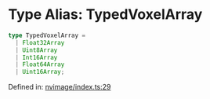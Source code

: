 # Type Alias: TypedVoxelArray

```ts
type TypedVoxelArray =
  | Float32Array
  | Uint8Array
  | Int16Array
  | Float64Array
  | Uint16Array;
```

Defined in: [nvimage/index.ts:29](https://github.com/thewtex/niivue/blob/main/packages/niivue/src/nvimage/index.ts#L29)

